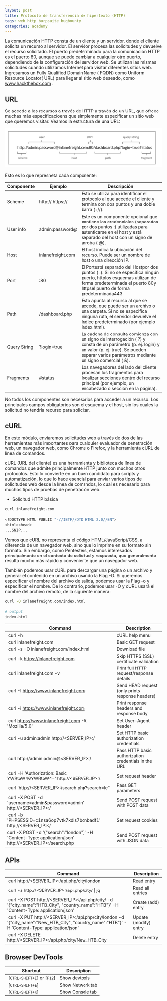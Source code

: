 ```yaml
---
layout: post
title: Protocolo de transferencia de hipertexto (HTTP)
tags: web http burpsuite bugbounty
categories: academy 
---
```



La comunicación HTTP consta de un cliente y un servidor, donde el cliente solicita un recurso al servidor. El servidor procesa las solicitudes y devuelve el recurso solicitado. El puerto predeterminado para la comunicación HTTP es el puerto 80, aunque se puede cambiar a cualquier otro puerto, dependiendo de la configuración del servidor web. Se utilizan las mismas solicitudes cuando utilizamos Internet para visitar diferentes sitios web. Ingresamos un Fully Qualified Domain Name ( FQDN) como Uniform Resource Locator( URL) para llegar al sitio web deseado, como www.hackthebox.com .


## URL

Se accede a los recursos a través de HTTP a través de un URL, que ofrece muchas más especificacioens que simplemente especificar un sitio web que queremos visitar. Veamos la estructura de una URL:

![](/assets/03/00.png)

Esto es lo que represneta cada componente:

| Componente | Ejemplo | Descripción |
| -----------|---------|-------------|
| Scheme | http:// https:// | Esto se utiliza para identificar el protocolo al que accede el cliente y termina con dos puntos y una doble barra ( ://). |
| User info | admin:password@ | Este es un componente opcional que contiene las credenciales (separadas por dos puntos :) utilizadas para autenticarse en el host y está separado del host con un signo de arroba ( @). |
| Host | inlanefreight.com | El host indica la ubicación del recurso. Puede ser un nombre de host o una dirección IP. |
| Port | :80 | El Portestá separado del Hostpor dos puntos ( :). Si no se especifica ningún puerto, httplos esquemas utilizan de forma predeterminada el puerto 80y httpsel puerto de forma predeterminada443 |
| Path | /dashboard.php | Esto apunta al recurso al que se accede, que puede ser un archivo o una carpeta. Si no se especifica ninguna ruta, el servidor devuelve el índice predeterminado (por ejemplo index.html). |
| Query String | ?login=true | La cadena de consulta comienza con un signo de interrogación ( ?) y consta de un parámetro (p. ej. login) y un valor (p. ej. true). Se pueden separar varios parámetros mediante un signo comercial ( &). |
| Fragments | #status | Los navegadores del lado del cliente procesan los fragmentos para localizar secciones dentro del recurso principal (por ejemplo, un encabezado o sección en la página). |

No todos los componentes son necesarios para acceder a un recurso. Los principales campos obligatorios son el esquema y el host, sin los cuales la solicitud no tendría recurso para solicitar.

## cURL

En este módulo, enviaremos solicitudes web a través de dos de las herramientas más importantes para cualquier evaluador de penetración web, un navegador web, como Chrome o Firefox, y la herramienta cURL de línea de comandos.

cURL (URL del cliente) es una herramienta y biblioteca de línea de comandos que admite principalmente HTTP junto con muchos otros protocolos. Esto lo convierte en un buen candidato para scripts y automatización, lo que lo hace esencial para enviar varios tipos de solicitudes web desde la línea de comandos, lo cual es necesario para muchos tipos de pruebas de penetración web.

- Solicitud HTTP básica

~~~ bash
curl inlanefreight.com

<!DOCTYPE HTML PUBLIC "-//IETF//DTD HTML 2.0//EN">
<html><head>
...SNIP...
~~~

Vemos que cURL no representa el código HTML/JavaScript/CSS, a diferencia de un navegador web, sino que lo imprime en su formato sin formato. Sin embargo, como Pentesters, estamos interesados ​​principalmente en el contexto de solicitud y respuesta, que generalmente resulta mucho más rápido y conveniente que un navegador web.

También podemos usar cURL para descargar una página o un archivo y generar el contenido en un archivo usando la Flag -O. Si queremos especificar el nombre del archivo de salida, podemos usar la Flag -o y especificar el nombre. De lo contrario, podemos usar -O y cURL usará el nombre del archivo remoto, de la siguiente manera:

~~~ bash
curl -O inlanefreight.com/index.html

# output
index.html
~~~


| **Command** | **Description** |
| --------------|-------------------|
| curl -h | cURL help menu |
| curl inlanefreight.com | Basic GET request |
| curl -s -O inlanefreight.com/index.html | Download file |
| curl -k https://inlanefreight.com | Skip HTTPS (SSL) certificate validation |
| curl inlanefreight.com -v | Print full HTTP request/response details |
| curl -I https://www.inlanefreight.com | Send HEAD request (only prints response headers) |
| curl -i https://www.inlanefreight.com | Print response headers and response body |
| curl https://www.inlanefreight.com -A 'Mozilla/5.0' | Set User-Agent header |
| curl -u admin:admin http://<SERVER_IP>:<PORT>/ | Set HTTP basic authorization credentials |
| curl  http://admin:admin@<SERVER_IP>:<PORT>/ | Pass HTTP basic authorization credentials in the URL |
| curl -H 'Authorization: Basic YWRtaW46YWRtaW4=' http://<SERVER_IP>:<PORT>/ | Set request header |
| curl 'http://<SERVER_IP>:<PORT>/search.php?search=le'` | Pass GET parameters |
| curl -X POST -d 'username=admin&password=admin' http://<SERVER_IP>:<PORT>/ | Send POST request with POST data |
| curl -b 'PHPSESSID=c1nsa6op7vtk7kdis7bcnbadf1' http://<SERVER_IP>:<PORT>/ | Set request cookies |
|curl -X POST -d '{"search":"london"}' -H 'Content-Type: application/json' http://<SERVER_IP>:<PORT>/search.php | Send POST request with JSON data |

## APIs

| Command | Description |
| ---------- | ---------- |
| curl http://<SERVER_IP>:<PORT>/api.php/city/london | Read entry |
| curl -s http://<SERVER_IP>:<PORT>/api.php/city/ \| jq | Read all entries |
| curl -X POST http://<SERVER_IP>:<PORT>/api.php/city/ -d '{"city_name":"HTB_City", "country_name":"HTB"}' -H 'Content-Type: application/json' | Create (add) entry |
| curl -X PUT http://<SERVER_IP>:<PORT>/api.php/city/london -d '{"city_name":"New_HTB_City", "country_name":"HTB"}' -H 'Content-Type: application/json' | Update (modify) entry |
| curl -X DELETE http://<SERVER_IP>:<PORT>/api.php/city/New_HTB_City | Delete entry |

## Browser DevTools

| **Shortcut** | **Description** |
| --------------|-------------------|
| [`CTRL+SHIFT+I`] or [`F12`] | Show devtools |
| [`CTRL+SHIFT+E`] | Show Network tab |
| [`CTRL+SHIFT+K`] | Show Console tab |
